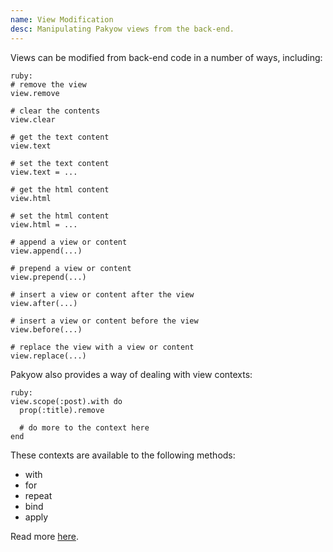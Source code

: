 ```yaml
---
name: View Modification
desc: Manipulating Pakyow views from the back-end.
---
```


Views can be modified from back-end code in a number of ways, including:

    ruby:
    # remove the view
    view.remove

    # clear the contents
    view.clear

    # get the text content
    view.text

    # set the text content
    view.text = ...

    # get the html content
    view.html

    # set the html content
    view.html = ...

    # append a view or content
    view.append(...)

    # prepend a view or content
    view.prepend(...)

    # insert a view or content after the view
    view.after(...)

    # insert a view or content before the view
    view.before(...)

    # replace the view with a view or content
    view.replace(...)

Pakyow also provides a way of dealing with view contexts:

    ruby:
    view.scope(:post).with do
      prop(:title).remove

      # do more to the context here
    end

These contexts are available to the following methods:

- with
- for
- repeat
- bind
- apply

Read more [here](/docs/view_management/traversing).
